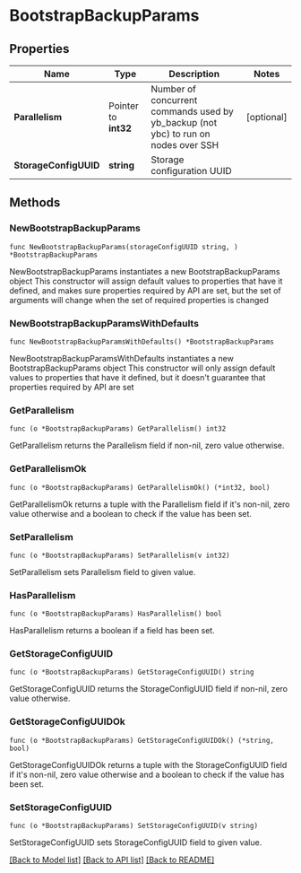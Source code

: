# BootstrapBackupParams

## Properties

Name | Type | Description | Notes
------------ | ------------- | ------------- | -------------
**Parallelism** | Pointer to **int32** | Number of concurrent commands used by yb_backup (not ybc) to run on nodes over SSH | [optional] 
**StorageConfigUUID** | **string** | Storage configuration UUID | 

## Methods

### NewBootstrapBackupParams

`func NewBootstrapBackupParams(storageConfigUUID string, ) *BootstrapBackupParams`

NewBootstrapBackupParams instantiates a new BootstrapBackupParams object
This constructor will assign default values to properties that have it defined,
and makes sure properties required by API are set, but the set of arguments
will change when the set of required properties is changed

### NewBootstrapBackupParamsWithDefaults

`func NewBootstrapBackupParamsWithDefaults() *BootstrapBackupParams`

NewBootstrapBackupParamsWithDefaults instantiates a new BootstrapBackupParams object
This constructor will only assign default values to properties that have it defined,
but it doesn't guarantee that properties required by API are set

### GetParallelism

`func (o *BootstrapBackupParams) GetParallelism() int32`

GetParallelism returns the Parallelism field if non-nil, zero value otherwise.

### GetParallelismOk

`func (o *BootstrapBackupParams) GetParallelismOk() (*int32, bool)`

GetParallelismOk returns a tuple with the Parallelism field if it's non-nil, zero value otherwise
and a boolean to check if the value has been set.

### SetParallelism

`func (o *BootstrapBackupParams) SetParallelism(v int32)`

SetParallelism sets Parallelism field to given value.

### HasParallelism

`func (o *BootstrapBackupParams) HasParallelism() bool`

HasParallelism returns a boolean if a field has been set.

### GetStorageConfigUUID

`func (o *BootstrapBackupParams) GetStorageConfigUUID() string`

GetStorageConfigUUID returns the StorageConfigUUID field if non-nil, zero value otherwise.

### GetStorageConfigUUIDOk

`func (o *BootstrapBackupParams) GetStorageConfigUUIDOk() (*string, bool)`

GetStorageConfigUUIDOk returns a tuple with the StorageConfigUUID field if it's non-nil, zero value otherwise
and a boolean to check if the value has been set.

### SetStorageConfigUUID

`func (o *BootstrapBackupParams) SetStorageConfigUUID(v string)`

SetStorageConfigUUID sets StorageConfigUUID field to given value.



[[Back to Model list]](../README.md#documentation-for-models) [[Back to API list]](../README.md#documentation-for-api-endpoints) [[Back to README]](../README.md)


